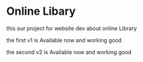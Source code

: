 <h1>Online Libary</h1>

this our project for website dev about online Library 

the first v1 is Available now and working good

the second v2 is Available  now and working good